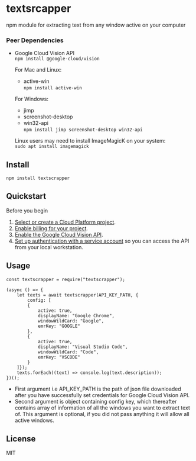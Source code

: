 # textsrcapper

npm module for extracting text from any window active on your computer


### Peer Dependencies

- Google Cloud Vision API  
	```npm install @google-cloud/vision```

  
	For Mac and Linux:  
    - active-win   
```npm install active-win```

	For Windows:  
    - jimp
    - screenshot-desktop
    - win32-api  
	```npm install jimp screenshot-desktop win32-api```
	
	Linux users may need to install ImageMagicK on your system:   
```sudo apt install imagemagick```
  

## Install
```npm install textscrapper```

##  Quickstart
Before you begin
1.  [Select or create a Cloud Platform project](https://console.cloud.google.com/project).
2.  [Enable billing for your project](https://support.google.com/cloud/answer/6293499#enable-billing).
3.  [Enable the Google Cloud Vision API](https://console.cloud.google.com/flows/enableapi?apiid=vision.googleapis.com).
4.  [Set up authentication with a service account](https://cloud.google.com/docs/authentication/getting-started)  so you can access the API from your local workstation.

## Usage
```
const textscrapper = require("textscrapper");

(async () => {
    let texts = await textscrapper(API_KEY_PATH, {
        config: [
        {
            active: true,
            displayName: "Google Chrome",
            windowWildCard: "Google",
            emrKey: "GOOGLE"
        },
        {
            active: true,
            displayName: "Visual Studio Code",
            windowWildCard: "Code",
            emrKey: "VSCODE"	
        }
    ]});
    texts.forEach((text) => console.log(text.description));
})();
```

- First argument i.e API_KEY_PATH is the path of json file downloaded after you have successfully set credentials for Google Cloud Vision API.
- Second argument is object containing config key, which thereafter contains  array of information of all the windows you want to extract text of. This argument is optional, if you did not pass anything it will allow all active windows.

## License
MIT